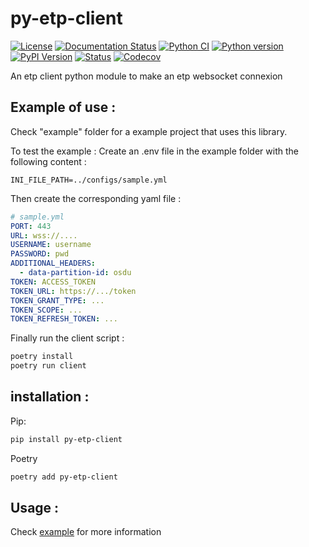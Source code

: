 <!--
Copyright (c) 2022-2023 Geosiris.
SPDX-License-Identifier: Apache-2.0
-->

# py-etp-client

[![License](https://img.shields.io/pypi/l/py-etp-client)](https://github.com/geosiris-technologies/py-etp-client/blob/main/LICENSE)
[![Documentation Status](https://readthedocs.org/projects/py-etp-client/badge/?version=latest)](https://py-etp-client.readthedocs.io/en/latest/?badge=latest)
[![Python CI](https://github.com/geosiris-technologies/py-etp-client/actions/workflows/ci-tests.yml/badge.svg)](https://github.com/geosiris-technologies/py-etp-client/actions/workflows/ci-tests.yml)
[![Python version](https://img.shields.io/pypi/pyversions/py-etp-client)](https://pypi.org/project/py-etp-client/)
[![PyPI Version](https://img.shields.io/pypi/v/py-etp-client)](https://badge.fury.io/py/py-etp-client)
[![Status](https://img.shields.io/pypi/status/py-etp-client)](https://pypi.org/project/py-etp-client/)
[![Codecov](https://codecov.io/gh/geosiris-technologies/py-etp-client/branch/main/graph/badge.svg)](https://codecov.io/gh/geosiris-technologies/py-etp-client)


An etp client python module to make an etp websocket connexion


## Example of use : 

Check "example" folder for a example project that uses this library.

To test the example : 
Create an .env file in the example folder with the following content : 

```env
INI_FILE_PATH=../configs/sample.yml 
```

Then create the corresponding yaml file : 
```yaml
# sample.yml
PORT: 443
URL: wss://....
USERNAME: username
PASSWORD: pwd
ADDITIONAL_HEADERS:
  - data-partition-id: osdu
TOKEN: ACCESS_TOKEN
TOKEN_URL: https://.../token
TOKEN_GRANT_TYPE: ...
TOKEN_SCOPE: ...
TOKEN_REFRESH_TOKEN: ...
```

Finally run the client script : 
```bash
poetry install
poetry run client
```


## installation :

Pip:
```bash
pip install py-etp-client
```

Poetry
```bash
poetry add py-etp-client
```

## Usage : 


Check [example](https://github.com/geosiris-technologies/py-etp-client/tree/main/example/py_etp_client_example/main.py) for more information
